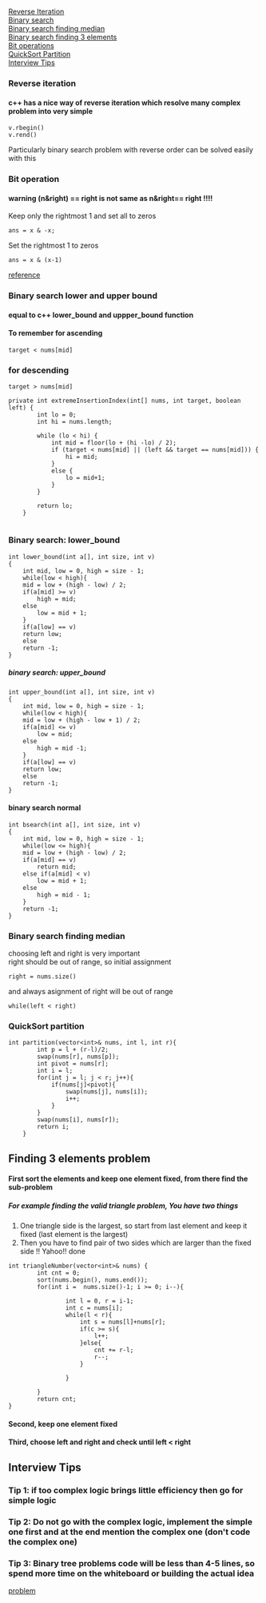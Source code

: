 [Reverse Iteration](#riteration)      
[Binary search](#bs)   
[Binary search finding median](#bs_median)    
[Binary search finding 3 elements](#bs_3_elements)     
[Bit operations](#bit)   
[QuickSort Partition](#quicksort)   
[Interview Tips](#interview)   

<a name="riteration">     

### Reverse iteration   
#### c++ has a nice way of reverse iteration which resolve many complex problem into very simple      
```
v.rbegin()
v.rend()
```
Particularly binary search problem with reverse order can be solved easily  with this   

<a name="bit">     
	
### Bit operation   
#### warning (n&right) == right is not same as n&right== right !!!!     
Keep only the rightmost 1 and set all to zeros   
```
ans = x & -x;
```
Set the rightmost 1 to zeros   
```
ans = x & (x-1)
```
[reference](https://leetcode.com/articles/power-of-two/)    

<a name="bs">   

### Binary search lower and upper bound     
#### equal to c++ lower_bound and uppper_bound function       
#### To remember for ascending
```
target < nums[mid]
```
### for descending
```
target > nums[mid]
```

```
private int extremeInsertionIndex(int[] nums, int target, boolean left) {
        int lo = 0;
        int hi = nums.length;

        while (lo < hi) {
            int mid = floor(lo + (hi -lo) / 2);
            if (target < nums[mid] || (left && target == nums[mid])) {
                hi = mid;
            }
            else {
                lo = mid+1;
            }
        }

        return lo;
    }
    
```
### Binary search: lower_bound     



```
int lower_bound(int a[], int size, int v)
{
    int mid, low = 0, high = size - 1;
    while(low < high){
	mid = low + (high - low) / 2;
	if(a[mid] >= v)
	    high = mid;
	else
	    low = mid + 1;
    }
    if(a[low] == v)
	return low;
    else
	return -1;
}

```
##### binary search: upper_bound    

```
int upper_bound(int a[], int size, int v)
{
    int mid, low = 0, high = size - 1;
    while(low < high){
	mid = low + (high - low + 1) / 2;
	if(a[mid] <= v)
	    low = mid;
	else
	    high = mid -1;
    }
    if(a[low] == v)
	return low;
    else
	return -1;
}

```
#### binary search normal     
```
int bsearch(int a[], int size, int v)
{
    int mid, low = 0, high = size - 1;
    while(low <= high){
	mid = low + (high - low) / 2;
	if(a[mid] == v)
	    return mid;
	else if(a[mid] < v)
	    low = mid + 1;
	else
	    high = mid - 1;
    }
    return -1;
}
```

<a name="bs_median">   

### Binary search finding median    

choosing left and right is very important     
right should be out of range, so initial assignment     
```
right = nums.size()
```
and always asignment of right will be out of range   
```
while(left < right)
```

<a name="quicksort">   

### QuickSort partition    
```
int partition(vector<int>& nums, int l, int r){
        int p = l + (r-l)/2;
        swap(nums[r], nums[p]);
        int pivot = nums[r];
        int i = l;
        for(int j = l; j < r; j++){
            if(nums[j]<pivot){
                swap(nums[j], nums[i]);
                i++;
            }
        }
        swap(nums[i], nums[r]);
        return i;
    }
```


<a name="bs_3_elements">     
	
## Finding 3 elements problem     
#### First sort the elements and keep one element fixed, from there find the sub-problem    
##### For example finding the valid triangle problem, You have two things    
1. One triangle side is the largest, so start from last element and keep it fixed (last element is the largest)   
2. Then you have to find pair of two sides which are larger than the fixed side !! Yahoo!! done   
```
int triangleNumber(vector<int>& nums) {
        int cnt = 0;
        sort(nums.begin(), nums.end());
        for(int i =  nums.size()-1; i >= 0; i--){
            
                int l = 0, r = i-1;
                int c = nums[i];
                while(l < r){
                    int s = nums[l]+nums[r];
                    if(c >= s){
                        l++;
                    }else{
                        cnt += r-l;
                        r--;
                    }
                    
                }
            
        }
        return cnt;
}
```
#### Second, keep one element fixed    
#### Third, choose left and right and check until left < right    

<a name="interview">      
	
	
## Interview Tips       
### Tip 1: if too complex logic brings little efficiency then go for simple logic      
### Tip 2: Do not go with the complex logic, implement the simple one first and at the end mention the complex one (don't code the complex one)     
### Tip 3: Binary tree problems code will be less than 4-5 lines, so spend more time on the whiteboard or building the actual idea      

[problem](#https://leetcode.com/problems/distribute-coins-in-binary-tree/submissions/)         

